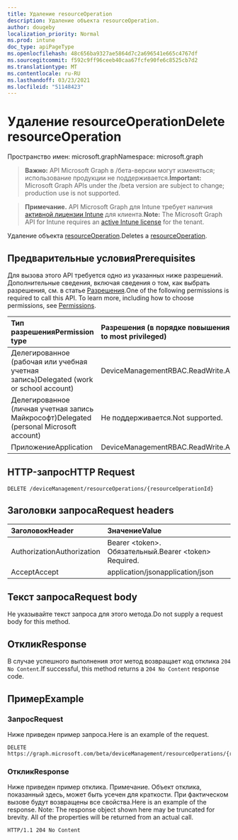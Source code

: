 ```yaml
---
title: Удаление resourceOperation
description: Удаление объекта resourceOperation.
author: dougeby
localization_priority: Normal
ms.prod: intune
doc_type: apiPageType
ms.openlocfilehash: 48c656ba9327ae5864d7c2a696541e665c4767df
ms.sourcegitcommit: f592c9ff96ceeb40caa67fcfe90fe6c8525cb7d2
ms.translationtype: MT
ms.contentlocale: ru-RU
ms.lasthandoff: 03/23/2021
ms.locfileid: "51148423"
---
```

# <a name="delete-resourceoperation"></a><span data-ttu-id="78ec4-103">Удаление resourceOperation</span><span class="sxs-lookup"><span data-stu-id="78ec4-103">Delete resourceOperation</span></span>

<span data-ttu-id="78ec4-104">Пространство имен: microsoft.graph</span><span class="sxs-lookup"><span data-stu-id="78ec4-104">Namespace: microsoft.graph</span></span>

> <span data-ttu-id="78ec4-105">**Важно:** API Microsoft Graph в /бета-версии могут изменяться; использование продукции не поддерживается.</span><span class="sxs-lookup"><span data-stu-id="78ec4-105">**Important:** Microsoft Graph APIs under the /beta version are subject to change; production use is not supported.</span></span>

> <span data-ttu-id="78ec4-106">**Примечание.** API Microsoft Graph для Intune требует наличия [активной лицензии Intune](https://go.microsoft.com/fwlink/?linkid=839381) для клиента.</span><span class="sxs-lookup"><span data-stu-id="78ec4-106">**Note:** The Microsoft Graph API for Intune requires an [active Intune license](https://go.microsoft.com/fwlink/?linkid=839381) for the tenant.</span></span>

<span data-ttu-id="78ec4-107">Удаление объекта [resourceOperation](../resources/intune-rbac-resourceoperation.md).</span><span class="sxs-lookup"><span data-stu-id="78ec4-107">Deletes a [resourceOperation](../resources/intune-rbac-resourceoperation.md).</span></span>

## <a name="prerequisites"></a><span data-ttu-id="78ec4-108">Предварительные условия</span><span class="sxs-lookup"><span data-stu-id="78ec4-108">Prerequisites</span></span>
<span data-ttu-id="78ec4-p101">Для вызова этого API требуется одно из указанных ниже разрешений. Дополнительные сведения, включая сведения о том, как выбрать разрешения, см. в статье [Разрешения](/graph/permissions-reference).</span><span class="sxs-lookup"><span data-stu-id="78ec4-p101">One of the following permissions is required to call this API. To learn more, including how to choose permissions, see [Permissions](/graph/permissions-reference).</span></span>

|<span data-ttu-id="78ec4-111">Тип разрешения</span><span class="sxs-lookup"><span data-stu-id="78ec4-111">Permission type</span></span>|<span data-ttu-id="78ec4-112">Разрешения (в порядке повышения привилегий)</span><span class="sxs-lookup"><span data-stu-id="78ec4-112">Permissions (from least to most privileged)</span></span>|
|:---|:---|
|<span data-ttu-id="78ec4-113">Делегированное (рабочая или учебная учетная запись)</span><span class="sxs-lookup"><span data-stu-id="78ec4-113">Delegated (work or school account)</span></span>|<span data-ttu-id="78ec4-114">DeviceManagementRBAC.ReadWrite.All</span><span class="sxs-lookup"><span data-stu-id="78ec4-114">DeviceManagementRBAC.ReadWrite.All</span></span>|
|<span data-ttu-id="78ec4-115">Делегированное (личная учетная запись Майкрософт)</span><span class="sxs-lookup"><span data-stu-id="78ec4-115">Delegated (personal Microsoft account)</span></span>|<span data-ttu-id="78ec4-116">Не поддерживается.</span><span class="sxs-lookup"><span data-stu-id="78ec4-116">Not supported.</span></span>|
|<span data-ttu-id="78ec4-117">Приложение</span><span class="sxs-lookup"><span data-stu-id="78ec4-117">Application</span></span>|<span data-ttu-id="78ec4-118">DeviceManagementRBAC.ReadWrite.All</span><span class="sxs-lookup"><span data-stu-id="78ec4-118">DeviceManagementRBAC.ReadWrite.All</span></span>|

## <a name="http-request"></a><span data-ttu-id="78ec4-119">HTTP-запрос</span><span class="sxs-lookup"><span data-stu-id="78ec4-119">HTTP Request</span></span>
<!-- {
  "blockType": "ignored"
}
-->
``` http
DELETE /deviceManagement/resourceOperations/{resourceOperationId}
```

## <a name="request-headers"></a><span data-ttu-id="78ec4-120">Заголовки запроса</span><span class="sxs-lookup"><span data-stu-id="78ec4-120">Request headers</span></span>
|<span data-ttu-id="78ec4-121">Заголовок</span><span class="sxs-lookup"><span data-stu-id="78ec4-121">Header</span></span>|<span data-ttu-id="78ec4-122">Значение</span><span class="sxs-lookup"><span data-stu-id="78ec4-122">Value</span></span>|
|:---|:---|
|<span data-ttu-id="78ec4-123">Authorization</span><span class="sxs-lookup"><span data-stu-id="78ec4-123">Authorization</span></span>|<span data-ttu-id="78ec4-124">Bearer &lt;token&gt;. Обязательный.</span><span class="sxs-lookup"><span data-stu-id="78ec4-124">Bearer &lt;token&gt; Required.</span></span>|
|<span data-ttu-id="78ec4-125">Accept</span><span class="sxs-lookup"><span data-stu-id="78ec4-125">Accept</span></span>|<span data-ttu-id="78ec4-126">application/json</span><span class="sxs-lookup"><span data-stu-id="78ec4-126">application/json</span></span>|

## <a name="request-body"></a><span data-ttu-id="78ec4-127">Текст запроса</span><span class="sxs-lookup"><span data-stu-id="78ec4-127">Request body</span></span>
<span data-ttu-id="78ec4-128">Не указывайте текст запроса для этого метода.</span><span class="sxs-lookup"><span data-stu-id="78ec4-128">Do not supply a request body for this method.</span></span>

## <a name="response"></a><span data-ttu-id="78ec4-129">Отклик</span><span class="sxs-lookup"><span data-stu-id="78ec4-129">Response</span></span>
<span data-ttu-id="78ec4-130">В случае успешного выполнения этот метод возвращает код отклика `204 No Content`.</span><span class="sxs-lookup"><span data-stu-id="78ec4-130">If successful, this method returns a `204 No Content` response code.</span></span>

## <a name="example"></a><span data-ttu-id="78ec4-131">Пример</span><span class="sxs-lookup"><span data-stu-id="78ec4-131">Example</span></span>

### <a name="request"></a><span data-ttu-id="78ec4-132">Запрос</span><span class="sxs-lookup"><span data-stu-id="78ec4-132">Request</span></span>
<span data-ttu-id="78ec4-133">Ниже приведен пример запроса.</span><span class="sxs-lookup"><span data-stu-id="78ec4-133">Here is an example of the request.</span></span>
``` http
DELETE https://graph.microsoft.com/beta/deviceManagement/resourceOperations/{resourceOperationId}
```

### <a name="response"></a><span data-ttu-id="78ec4-134">Отклик</span><span class="sxs-lookup"><span data-stu-id="78ec4-134">Response</span></span>
<span data-ttu-id="78ec4-p102">Ниже приведен пример отклика. Примечание. Объект отклика, показанный здесь, может быть усечен для краткости. При фактическом вызове будут возвращены все свойства.</span><span class="sxs-lookup"><span data-stu-id="78ec4-p102">Here is an example of the response. Note: The response object shown here may be truncated for brevity. All of the properties will be returned from an actual call.</span></span>
``` http
HTTP/1.1 204 No Content
```




